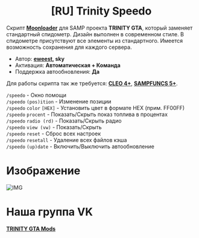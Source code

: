 <h1 align="center">[RU] Trinity Speedo</h1>

Скрипт **[Moonloader](https://gtaforums.com/topic/890987-moonloader/)** для SAMP проекта **TRINITY GTA**, который заменяет стандартный спидометр. Дизайн выполнен в современном стиле. В спидометре присутствуют все элементы из стандартного. Имеется возможность сохранения для каждого сервера.

* Автор: **[eweest](https://vk.com/eweest), sky**<br>
* Активация: **Автоматическая + Команда**<br>
* Поддержка автообновления: **Да**<br>

Для работы скрипта так же требуется: **[CLEO 4+](http://cleo.li/?lang=ru)**, **[SAMPFUNCS 5+](https://blast.hk/threads/17/)**.

`/speedo` - Окно помощи<br>
`/speedo` `(pos)ition` - Изменение позиции<br>
`/speedo` `color` `[HEX]` - Установить цвет в формате HEX (прим. FF00FF)<br>
`/speedo` `procent` - Показать/Скрыть показ топлива в процентах<br>
`/speedo` `radio (rd)` - Показать/Скрыть радио<br>
`/speedo` `view (vw)` - Показать/Скрыть<br>
`/speedo` `reset` - Сброс всех настроек<br>
`/speedo` `resetall` - Удаление всех файлов кэша<br>
`/speedo` `(up)date` - Включить/Выключить автообновление<br>

# Изображение
![IMG](https://user-images.githubusercontent.com/34632663/176973756-939ba064-1e71-4580-ba43-8003a9661230.png)


# Наша группа VK
**[TRINITY GTA Mods](https://vk.com/gtatrinitymods)**

